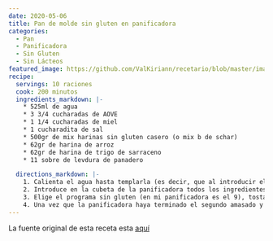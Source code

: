 ```yaml
---
date: 2020-05-06
title: Pan de molde sin gluten en panificadora
categories:
  - Pan
  - Panificadora
  - Sin Gluten
  - Sin Lácteos
featured_image: https://github.com/ValKiriann/recetario/blob/master/images/posts/2020-05-06-pan-de-molde-panificadora.jpg?raw=true
recipe:
  servings: 10 raciones
  cook: 200 minutos
  ingredients_markdown: |-
    * 525ml de agua
    * 3 3/4 cucharadas de AOVE
    * 1 1/4 cucharadas de miel
    * 1 cucharadita de sal
    * 500gr de mix harinas sin gluten casero (o mix b de schar)
    * 62gr de harina de arroz
    * 62gr de harina de trigo de sarraceno
    * 11 sobre de levdura de panadero

  directions_markdown: |-
    1. Calienta el agua hasta templarla (es decir, que al introducir el dedo no notes ni frío ni calor).
    2. Introduce en la cubeta de la panificadora todos los ingredientes en el mismo orden en el que aparecen enumerados, es decir: agua, aceite de oliva, sirope de arroz, sal, harina Schär, harina de arroz, harina de trigo sarraceno y por último, la levadura.
    3. Elige el programa sin gluten (en mi panificadora es el 9), tostado medio y 750 gramos.
    4. Una vez que la panificadora haya terminado el segundo amasado y se disponga a dejar reposar la masa de nuevo, ábrela un momento para extender bien la masa y hacer la superficie más uniforme. Pinta la superficie con un poquito de aceite de oliva, vuelve a cerrar la panificadora y déjala hasta que termine todo el proceso.
---
```

La fuente original de esta receta esta [aquí](http://chezlublu.es/recipe/pan-sin-gluten-en-panificadora/)  
